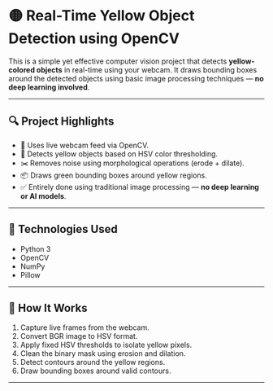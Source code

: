 # 🟡 Real-Time Yellow Object Detection using OpenCV

This is a simple yet effective computer vision project that detects **yellow-colored objects** in real-time using your webcam. It draws bounding boxes around the detected objects using basic image processing techniques — **no deep learning involved**.

---

## 🔍 Project Highlights

- 📸 Uses live webcam feed via OpenCV.
- 🎯 Detects yellow objects based on HSV color thresholding.
- ✂️ Removes noise using morphological operations (erode + dilate).
- 📦 Draws green bounding boxes around yellow regions.
- ✅ Entirely done using traditional image processing — **no deep learning or AI models**.

---

## 🧰 Technologies Used

- Python 3
- OpenCV
- NumPy
- Pillow

---

## 🚀 How It Works

1. Capture live frames from the webcam.
2. Convert BGR image to HSV format.
3. Apply fixed HSV thresholds to isolate yellow pixels.
4. Clean the binary mask using erosion and dilation.
5. Detect contours around the yellow regions.
6. Draw bounding boxes around valid contours.

---
